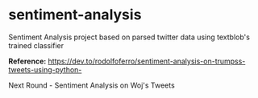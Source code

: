 # sentiment-analysis

Sentiment Analysis project based on parsed twitter data using textblob's trained classifier

**Reference:** https://dev.to/rodolfoferro/sentiment-analysis-on-trumpss-tweets-using-python-

Next Round - Sentiment Analysis on Woj's Tweets